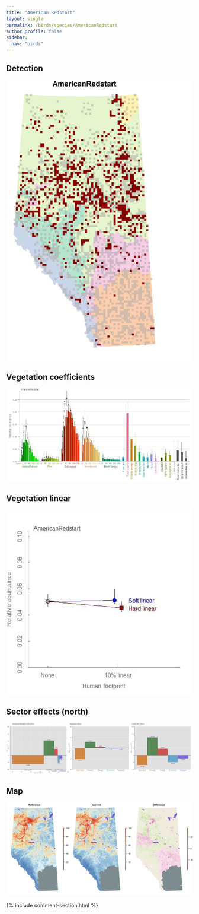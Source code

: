 ```yaml
---
title: "American Redstart"
layout: single
permalink: /birds/species/AmericanRedstart
author_profile: false
sidebar:
  nav: "birds"
---
```


<h2>Detection</h2>

![](/assets/images/birds/AmericanRedstart/det.jpg)

<h2>Vegetation coefficients</h2>

![](/assets/images/birds/AmericanRedstart/veghf.jpg)

<h2>Vegetation linear</h2>

![](/assets/images/birds/AmericanRedstart/lin-north.jpg)

<h2>Sector effects (north)</h2>

![](/assets/images/birds/AmericanRedstart/sector-north.jpg)

<h2>Map</h2>

![](/assets/images/birds/AmericanRedstart/map.jpg)

{% include comment-section.html %}
